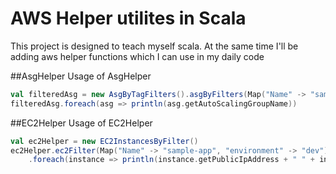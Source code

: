 AWS Helper utilites in Scala
=========================================

This project is designed to teach myself scala. At the same time I'll be adding aws helper functions which I can use in my daily code

##AsgHelper
Usage of AsgHelper

```scala
val filteredAsg = new AsgByTagFilters().asgByFilters(Map("Name" -> "sample-app", "environment" -> "dev"))
filteredAsg.foreach(asg => println(asg.getAutoScalingGroupName))
```

##EC2Helper
Usage of EC2Helper

```scala
val ec2Helper = new EC2InstancesByFilter()
ec2Helper.ec2Filter(Map("Name" -> "sample-app", "environment" -> "dev"))
    .foreach(instance => println(instance.getPublicIpAddress + " " + instance.getKeyName))
```